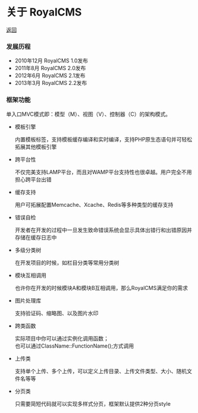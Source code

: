 关于 RoyalCMS
========

[返回](README.md)


### 发展历程
*	2010年12月	RoyalCMS 1.0发布
* 	2011年8月 	RoyalCMS 2.0发布
* 	2012年6月	RoyalCMS 2.1发布
* 	2013年3月	RoyalCMS 2.2发布

### 框架功能
单入口MVC模式即：模型（M）、视图（V）、控制器（C）的架构模式。

* 模板引擎

	内置模板标签，支持模板缓存编译和实时编译，支持PHP原生态语句并可轻松拓展其他模板引擎
	
* 跨平台性

	不仅完美支持LAMP平台，而且对WAMP平台支持性也很卓越。用户完全不用担心跨平台出错
	
* 缓存支持

	用户可拓展配置Memcache、Xcache、Redis等多种类型的缓存支持
	
* 错误自检

	开发者在开发的过程中一旦发生致命错误系统会显示具体出错行和出错原因并存储在缓存日志中
	
* 多级分类树

	在开发项目的时候，如栏目分类等常用分类树

* 模块互相调用

	也许你在开发的时候模块A和模块B互相调用，那么RoyalCMS满足你的需求
	
* 图片处理库

	支持验证码、缩略图、以及图片水印
	
* 跨类函数

	实际项目中你可以通过实例化调用函数；	
	也可以通过ClassName::FunctionName();方式调用
	
* 上传类

	支持单个上传、多个上传，可以定义上传目录、上传文件类型、大小、随机文件名等等
	
* 分页类
	
	只需要简短代码就可以实现多样式分页，框架默认提供2种分页style
	